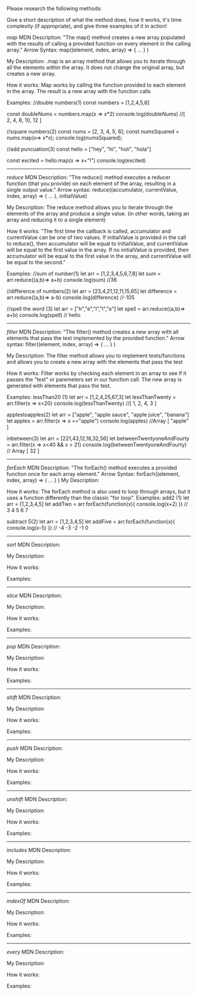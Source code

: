 Please research the following methods:


Give a short description of what the method does, how it works, it's time complexity (if appropriate), and give three examples of it in action!

*map*
MDN Description: "The map() method creates a new array populated with the results of calling a provided function on every element in the calling array."
Arrow Syntax: map((element, index, array) => { ... } )

My Description: .map is an array method that allows you to iterate through all the elements within the array. It does not change the original array, but creates a new array.

How it works: Map works by calling the function provided to each element in the array. The result is a new array with the function calls

Examples:
//double numbers(1)
const numbers = [1,2,4,5,6]

const doubleNums = numbers.map(x => x*2)
console.log(doubleNums) //[ 2, 4, 8, 10, 12 ]

//square numbers(2)
const nums = [2, 3, 4, 5, 6];
const numsSquared = nums.map(x=> x*x);
console.log(numsSquared);

//add puncuation(3)
const hello = ["hey", "hi", "holi", "hola"]

const excited = hello.map(x => x+"!")
console.log(excited)
______________________________________________________________
*reduce*
MDN Description: "The reduce() method executes a reducer function (that you provide) on each element of the array, resulting in a single output value."
Arrow syntax: reduce((accumulator, currentValue, index, array) => { ... }, initialValue)

My Description: The reduce method allows you to iterate through the elements of the array and produce a single value. (in other words, taking an array and reducing it to a single element)

How it works: "The first time the callback is called, accumulator and currentValue can be one of two values. If initialValue is provided in the call to reduce(), then accumulator will be equal to initialValue, and currentValue will be equal to the first value in the array. If no initialValue is provided, then accumulator will be equal to the first value in the array, and currentValue will be equal to the second."

Examples:
//sum of number(1)
let arr = [1,2,3,4,5,6,7,8]
let sum = arr.reduce((a,b)=> a+b)
console.log(sum) //36

//difference of numbers(2)
let arr = [23,4,21,12,11,15,65]
let difference = arr.reduce((a,b)=> a-b)
console.log(difference) //-105

//spell the word (3)
let arr = ["h","e","l","l","o"]
let spell = arr.reduce((a,b)=> a+b)
console.log(spell) // hello

______________________________________________________________
*filter*
MDN Description: "The filter() method creates a new array with all elements that pass the test implemented by the provided function."
Arrow syntax: filter((element, index, array) => { ... } )

My Description: The filter method allows you to implement tests/functions and allows you to create a new array with the elements that pass the test

How it works: Filter works by checking each element in an array to see if it passes the "test" or paremeters set in our function call. The new array is generated with elements that pass the test.

Examples:
lessThan20 (1)
let arr = [1,2,4,25,67,3]
let lessThanTwenty = arr.filter(x => x<20)
console.log(lessThanTwenty) //[ 1, 2, 4, 3 ]

applestoapples(2)
let arr = ["apple", "apple sauce", "apple juice", "banana"]
let apples = arr.filter(x => x =="apple")
console.log(apples) //Array [ "apple" ]

inbetween(3)
let arr = [221,43,12,18,32,56]
let betweenTwentyoneAndFourty = arr.filter(x => x<40 && x > 21)
console.log(betweenTwentyoneAndFourty) // Array [ 32 ]
______________________________________________________________
*forEach*
MDN Description: "The forEach() method executes a provided function once for each array element."
Arrow Syntax: forEach((element, index, array) => { ... } )
My Description:

How it works:
The forEach method is also used to loop through arrays, but it uses a function differently than the classic "for loop". 
Examples:
add2 (1)
let arr = [1,2,3,4,5]
let addTwo = arr.forEach(function(x){
    console.log(x+2)
}) // 3 4 5 6 7


subtract 5(2)
let arr = [1,2,3,4,5]
let addFive = arr.forEach(function(x){
    console.log(x-5)
}) // -4 -3 -2 -1 0
______________________________________________________________

*sort*
MDN Description:

My Description:

How it works:

Examples:

______________________________________________________________
*slice*
MDN Description:

My Description:

How it works:

Examples:

______________________________________________________________
*pop*
MDN Description:

My Description:

How it works:

Examples:
______________________________________________________________
*shift*
MDN Description:

My Description:

How it works:

Examples:
______________________________________________________________
*push*
MDN Description:

My Description:

How it works:

Examples:
______________________________________________________________
*unshift*
MDN Description:

My Description:

How it works:

Examples:
______________________________________________________________
*includes*
MDN Description:

My Description:

How it works:

Examples:
______________________________________________________________
*indexOf*
MDN Description:

My Description:

How it works:

Examples:
______________________________________________________________
*every*
MDN Description:

My Description:

How it works:

Examples: